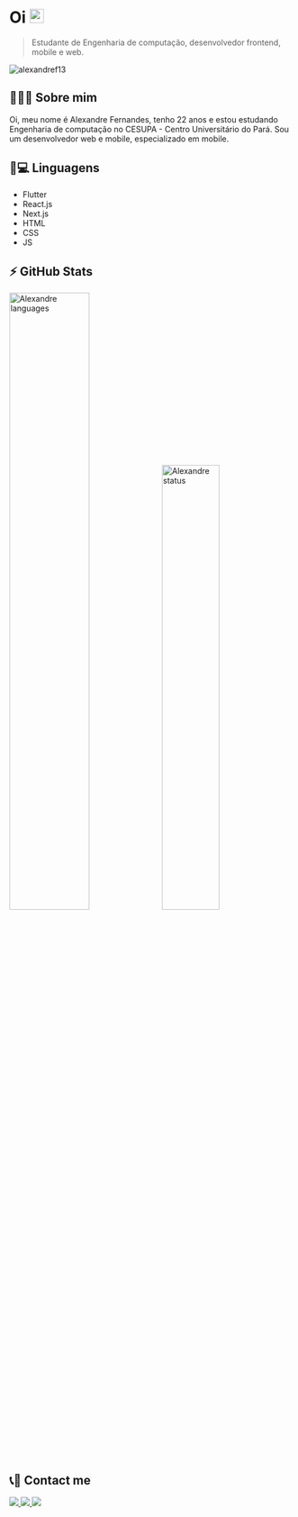 <h1 align = "justify"> Oi <img src="https://media.giphy.com/media/hvRJCLFzcasrR4ia7z/giphy.gif" width="25px"></h1>

> Estudante de Engenharia de computação, desenvolvedor frontend, mobile e web.
<p align="left"><img src="https://komarev.com/ghpvc/?username=alexandref13" alt="alexandref13" /></p>

## 🙋🏽‍♂️ Sobre mim

Oi, meu nome é Alexandre Fernandes, tenho 22 anos e estou estudando Engenharia de computação no CESUPA - Centro Universitário do Pará. Sou um desenvolvedor web e mobile, especializado em mobile.

<!-- ## 🏆👨🏽‍💻 My skills -->

## 🚀💻 Linguagens

- Flutter
- React.js
- Next.js
- HTML
- CSS
- JS

## ⚡ GitHub Stats

<p>
<img alt="Alexandre languages" width="53%" src="https://github-readme-stats.vercel.app/api?username=alexandref13&show_icons=true&theme=dracula"/>
<img alt="Alexandre status" width="45%" src="https://github-readme-stats.vercel.app/api/top-langs/?username=alexandref13&layout=compact&theme=dracula"/>
</p>

## 📞👥 Contact me

<a href="https://www.linkedin.com/in/alexandre-fernandes-4795b0206/">
    <img src="https://img.shields.io/badge/linkedin-0e76a8.svg?&style=for-the-badge&logo=linkedin&logoColor=white" />
<a href="mailto:alefernandeseng@gmail.com">
    <img src="https://img.shields.io/badge/Gmail-c71610?style=for-the-badge&logo=gmail&logoColor=white" />
<a href="https://api.whatsapp.com/send?phone=5591989900290">
    <img src="https://img.shields.io/badge/Whatsapp-25d366?style=for-the-badge&logo=whatsapp&logoColor=white" />
